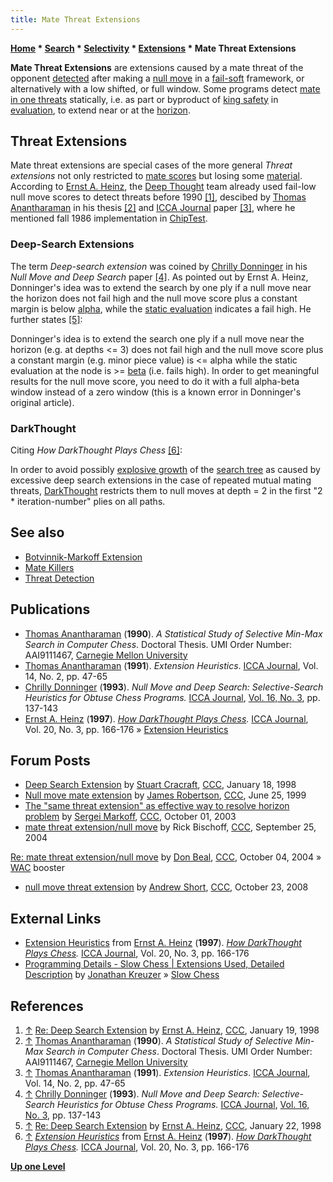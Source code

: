 ```yaml
---
title: Mate Threat Extensions
---
```


**[Home](Home "Home") \* [Search](Search "Search") \* [Selectivity](Selectivity "Selectivity") \* [Extensions](Extensions "Extensions") \* Mate Threat Extensions**

**Mate Threat Extensions** are extensions caused by a mate threat of the opponent [detected](Null_Move_Pruning#ThreatDetection "Null Move Pruning") after making a [null move](Null_Move "Null Move") in a [fail-soft](Fail-Soft "Fail-Soft") framework, or alternatively with a low shifted, or full window. Some programs detect [mate in one threats](Mate_at_a_Glance "Mate at a Glance") statically, i.e. as part or byproduct of [king safety](King_Safety "King Safety") in [evaluation](Evaluation "Evaluation"), to extend near or at the [horizon](Horizon_Node "Horizon Node").

## Threat Extensions

Mate threat extensions are special cases of the more general _Threat extensions_ not only restricted to [mate scores](Score#MateScores "Score") but losing some [material](Material "Material"). According to [Ernst A. Heinz](Ernst_A._Heinz "Ernst A. Heinz"), the [Deep Thought](Deep_Thought "Deep Thought") team already used fail-low null move scores to detect threats before 1990 <a id="cite-note-1" href="#cite-ref-3">[1]</a>, descibed by [Thomas Anantharaman](Thomas_Anantharaman "Thomas Anantharaman") in his thesis <a id="cite-note-2" href="#cite-ref-2">[2]</a> and [ICCA Journal](ICGA_Journal "ICGA Journal") paper <a id="cite-note-3" href="#cite-ref-3">[3]</a>, where he mentioned fall 1986 implementation in [ChipTest](ChipTest "ChipTest").

### Deep-Search Extensions

The term _Deep-search extension_ was coined by [Chrilly Donninger](Chrilly_Donninger "Chrilly Donninger") in his _Null Move and Deep Search_ paper <a id="cite-note-4" href="#cite-ref-4">[4]</a>. As pointed out by Ernst A. Heinz, Donninger's idea was to extend the search by one ply if a null move near the horizon does not fail high and the null move score plus a constant margin is below [alpha](Alpha "Alpha"), while the [static evaluation](Evaluation "Evaluation") indicates a fail high. He further states <a id="cite-note-5" href="#cite-ref-5">[5]</a>:

Donninger's idea is to extend the search one ply if a null move near the horizon (e.g. at depths <= 3) does not fail high and the null move score plus a constant margin (e.g. minor piece value) is <= alpha while the static evaluation at the node is >= [beta](Beta "Beta") (i.e. fails high). In order to get meaningful results for the null move score, you need to do it with a full alpha-beta window instead of a zero window (this is a known error in Donninger's original article). 

### DarkThought

Citing _How DarkThought Plays Chess_ <a id="cite-note-6" href="#cite-ref-6">[6]</a>:

In order to avoid possibly [explosive growth](Search_Explosion "Search Explosion") of the [search tree](Search_Tree "Search Tree") as caused by excessive deep search extensions in the case of repeated mutual mating threats, [DarkThought](DarkThought "DarkThought") restricts them to null moves at depth = 2 in the first "2 \* iteration-number" plies on all paths. 

## See also

*   [Botvinnik-Markoff Extension](Botvinnik-Markoff_Extension "Botvinnik-Markoff Extension")
*   [Mate Killers](Mate_Killers "Mate Killers")
*   [Threat Detection](Null_Move_Pruning#ThreatDetection "Null Move Pruning")

## Publications

*   [Thomas Anantharaman](Thomas_Anantharaman "Thomas Anantharaman") (**1990**). _A Statistical Study of Selective Min-Max Search in Computer Chess_. Doctoral Thesis. UMI Order Number: AAI9111467, [Carnegie Mellon University](Carnegie_Mellon_University "Carnegie Mellon University")
*   [Thomas Anantharaman](Thomas_Anantharaman "Thomas Anantharaman") (**1991**). _Extension Heuristics_. [ICCA Journal](ICGA_Journal "ICGA Journal"), Vol. 14, No. 2, pp. 47-65
*   [Chrilly Donninger](Chrilly_Donninger "Chrilly Donninger") (**1993**). _Null Move and Deep Search: Selective-Search Heuristics for Obtuse Chess Programs._ [ICCA Journal](ICGA_Journal "ICGA Journal"), [Vol. 16, No. 3](http://people.csail.mit.edu/heinz/iccaj_db/node4.html), pp. 137-143
*   [Ernst A. Heinz](Ernst_A._Heinz "Ernst A. Heinz") (**1997**). _[How DarkThought Plays Chess](http://people.csail.mit.edu/heinz/dt/node2.html)._ [ICCA Journal](ICGA_Journal "ICGA Journal"), Vol. 20, No. 3, pp. 166-176 » [Extension Heuristics](http://people.csail.mit.edu/heinz/dt/node11.html)

## Forum Posts

*   [Deep Search Extension](https://www.stmintz.com/ccc/index.php?id=14259) by [Stuart Cracraft](Stuart_Cracraft "Stuart Cracraft"), [CCC](CCC "CCC"), January 18, 1998
*   [Null move mate extension](https://www.stmintz.com/ccc/index.php?id=57953) by [James Robertson](James_Robertson "James Robertson"), [CCC](CCC "CCC"), June 25, 1999
*   [The "same threat extension" as effective way to resolve horizon problem](https://www.stmintz.com/ccc/index.php?id=318833) by [Sergei Markoff](Sergei_Markoff "Sergei Markoff"), [CCC](CCC "CCC"), October 01, 2003
*   [mate threat extension/null move](https://www.stmintz.com/ccc/index.php?id=389013) by Rick Bischoff, [CCC](CCC "CCC"), September 25, 2004

[Re: mate threat extension/null move](https://www.stmintz.com/ccc/index.php?id=390268) by [Don Beal](Don_Beal "Don Beal"), [CCC](CCC "CCC"), October 04, 2004 » [WAC](Win_at_Chess "Win at Chess") booster

*   [null move threat extension](http://www.talkchess.com/forum/viewtopic.php?t=24543) by [Andrew Short](index.php?title=Andrew_Short&action=edit&redlink=1 "Andrew Short (page does not exist)"), [CCC](CCC "CCC"), October 23, 2008

## External Links

*   [Extension Heuristics](http://people.csail.mit.edu/heinz/dt/node11.html) from [Ernst A. Heinz](Ernst_A._Heinz "Ernst A. Heinz") (**1997**). _[How DarkThought Plays Chess](http://people.csail.mit.edu/heinz/dt/node2.html)._ [ICCA Journal](ICGA_Journal "ICGA Journal"), Vol. 20, No. 3, pp. 166-176
*   [Programming Details - Slow Chess | Extensions Used, Detailed Description](http://www.3dkingdoms.com/chess/implementation.htm) by [Jonathan Kreuzer](Jonathan_Kreuzer "Jonathan Kreuzer") » [Slow Chess](Slow_Chess "Slow Chess")

## References

1.  <a id="cite-ref-1" href="#cite-note-1">↑</a> [Re: Deep Search Extension](https://www.stmintz.com/ccc/index.php?id=14327) by [Ernst A. Heinz](Ernst_A._Heinz "Ernst A. Heinz"), [CCC](CCC "CCC"), January 19, 1998
2.  <a id="cite-ref-2" href="#cite-note-2">↑</a> [Thomas Anantharaman](Thomas_Anantharaman "Thomas Anantharaman") (**1990**). _A Statistical Study of Selective Min-Max Search in Computer Chess_. Doctoral Thesis. UMI Order Number: AAI9111467, [Carnegie Mellon University](Carnegie_Mellon_University "Carnegie Mellon University")
3.  <a id="cite-ref-3" href="#cite-note-3">↑</a> [Thomas Anantharaman](Thomas_Anantharaman "Thomas Anantharaman") (**1991**). _Extension Heuristics_. [ICCA Journal](ICGA_Journal "ICGA Journal"), Vol. 14, No. 2, pp. 47-65
4.  <a id="cite-ref-4" href="#cite-note-4">↑</a> [Chrilly Donninger](Chrilly_Donninger "Chrilly Donninger") (**1993**). _Null Move and Deep Search: Selective-Search Heuristics for Obtuse Chess Programs._ [ICCA Journal](ICGA_Journal "ICGA Journal"), [Vol. 16, No. 3](http://people.csail.mit.edu/heinz/iccaj_db/node4.html), pp. 137-143
5.  <a id="cite-ref-5" href="#cite-note-5">↑</a> [Re: Deep Search Extension](https://www.stmintz.com/ccc/index.php?id=14492) by [Ernst A. Heinz](Ernst_A._Heinz "Ernst A. Heinz"), [CCC](CCC "CCC"), January 22, 1998
6.  <a id="cite-ref-6" href="#cite-note-6">↑</a> _[Extension Heuristics](http://people.csail.mit.edu/heinz/dt/node11.html)_ from [Ernst A. Heinz](Ernst_A._Heinz "Ernst A. Heinz") (**1997**). _[How DarkThought Plays Chess](http://people.csail.mit.edu/heinz/dt/node2.html)._ [ICCA Journal](ICGA_Journal "ICGA Journal"), Vol. 20, No. 3, pp. 166-176

**[Up one Level](Extensions "Extensions")**